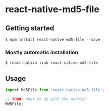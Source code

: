 # react-native-md5-file

## Getting started

`$ npm install react-native-md5-file --save`

### Mostly automatic installation

`$ react-native link react-native-md5-file`

## Usage
```javascript
import Md5File from 'react-native-md5-file';

// TODO: What to do with the module?
Md5File;
```
